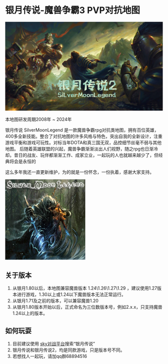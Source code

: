 # 银月传说-魔兽争霸3 PVP对抗地图
<img src="https://raw.githubusercontent.com/Moerj/SilverMoonLegend/main/banner.jpg"/>

本地图研发周期2008年 ~ 2024年<br>

银月传说 SilverMoonLegend 是一款魔兽争霸rpg对抗类地图，拥有百位英雄，400多全新技能。整合了对抗地图的许多风格与特色，突出自我的全新设计，注重游戏平衡和游戏可玩性。对标当年DOTA和真三国无双，品控细节丝毫不弱与其他地图。
后随着英雄联盟的兴起，魔兽争霸渐渐淡出人们视野，随之rpg也日渐冷却。昔日的战友、玩伴都渐渐工作、成家立业，一起玩的人也就越来越少了，但经典将会是永恒的<br>

这么多年我还一直更新维护，为的就是一份怀念，一份执着，感谢大家支持。<br>

<img src="https://github.com/Moerj/SilverMoonLegend/blob/main/cover.jpg"/>

## 关于版本
1. 从银月1.80以后，本地图兼容魔兽版本 1.24\1.26\1.27\1.29 ，建议使用1.27版本进行游戏，1.30以上或1.24以下魔兽版本无法正常运行。
2. 从银月1.71及之前的版本，可以兼容魔兽1.20
3. 从银月1.80版本开始以后，正式命名为三位数版本号，例如2.x.x，只支持魔兽1.24以上的版本。

## 如何玩耍
1. 目前建议使用 <a href="https://skywar3.com/" target="_blank">sky对战平台</a>搜索“银月传说”
2. 银月传说和银月传说2，均是同款游戏，只是版本号不同。
3. 若想找人一起玩，请加qq群68894516
